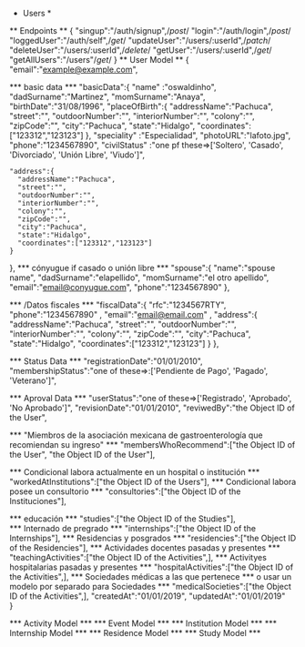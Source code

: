 * Users *

** Endpoints **
{
  "singup":"/auth/signup",/*post*/
  "login":"/auth/login",/*post*/
  "loggedUser":"/auth/self",/*get*/
  "updateUser":"/users/:userId",/*patch*/
  "deleteUser":"/users/:userId",/*delete*/
  "getUser":"/users/:userId",/*get*/
  "getAllUsers":"/users"/*get*/
}
** User Model **
{
  "email":"example@example.com",

  *** basic data ***
  "basicData":{ 
    "name" :"oswaldinho", 
    "dadSurname":"Martinez", 
    "momSurname":"Anaya", 
    "birthDate":"31/08/1996", 
    "placeOfBirth":{
      "addressName":"Pachuca", 
      "street":"", 
      "outdoorNumber":"", 
      "interiorNumber":"", 
      "colony":"", 
      "zipCode":"", 
      "city":"Pachuca", 
      "state":"Hidalgo", 
      "coordinates":["123312","123123"] 
    }, 
    "speciality" :"Especialidad", 
    "photoURL":"lafoto.jpg",
    "phone":"1234567890",
    "civilStatus" :"one pf these=>['Soltero', 'Casado', 'Divorciado', 'Unión Libre', 'Viudo']", 
    
    "address":{ 
      "addressName":"Pachuca", 
      "street":"", 
      "outdoorNumber":"", 
      "interiorNumber":"", 
      "colony":"", 
      "zipCode":"", 
      "city":"Pachuca", 
      "state":"Hidalgo", 
      "coordinates":["123312","123123"] 
    }  
  }, 
  *** cónyugue if casado o unión libre ***
  "spouse":{ 
    "name":"spouse name", 
    "dadSurname":"elapellido", 
    "momSurname":"el otro apellido",
    "email":"email@conyugue.com", 
    "phone":"1234567890"
  }, 

  *** /Datos fiscales ***
  "fiscalData":{ 
    "rfc":"1234567RTY", 
    "phone":"1234567890" ,
    "email":"email@email.com" ,
    "address":{ 
      "addressName":"Pachuca", 
      "street":"", 
      "outdoorNumber":"", 
      "interiorNumber":"", 
      "colony":"", 
      "zipCode":"", 
      "city":"Pachuca", 
      "state":"Hidalgo", 
      "coordinates":["123312","123123"] 
    }
  }, 

  *** Status Data ***
  "registrationDate":"01/01/2010", 
  "membershipStatus":"one of these=>:['Pendiente de Pago', 'Pagado', 'Veterano']", 

  *** Aproval  Data  ***
  "userStatus":"one of these=>['Registrado', 'Aprobado', 'No Aprobado']", 
  "revisionDate":"01/01/2010", 
  "reviwedBy":"the Object ID of the User",

  ***  "Miembros de la asociación mexicana de gastroenterología que recomiendan su ingreso"  ***
  "membersWhoRecommend":["the Object ID of the User", "the Object ID of the User"], 

  *** Condicional labora actualmente en un hospital o institución ***
  "workedAtInstitutions":["the Object ID of the Users"], 
  ***  Condicional labora posee un consultorio  ***
  "consultories":["the Object ID of the Instituciones"], 
   
  ***  educación  ***
  "studies":["the Object ID of the Studies"],     
  ***  Internado de pregrado  ***
  "internships":["the Object ID of the Internships"], 
  ***  Residencias y posgrados ***
  "residencies":["the Object ID of the Residencies"], 
  *** Actividades docentes pasadas y presentes  ***
  "teachingActivities":["the Object ID of the Activities",], 
  ***  Activityes hospitalarias pasadas y presentes  ***
  "hospitalActivities":["the Object ID of the Activities",], 
  ***  Sociedades médicas a las que pertenece *** o usar un modelo por separado para Sociedades  ***
  "medicalSocieties":["the Object ID of the Activities",], 
   "createdAt":"01/01/2019", 
  "updatedAt":"01/01/2019"  
}

*** Activity Model ***
*** Event Model ***
*** Institution Model ***
*** Internship Model ***
*** Residence Model ***
*** Study Model ***
